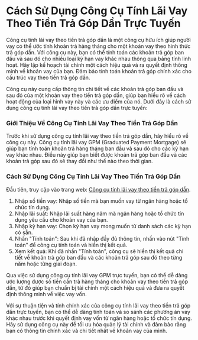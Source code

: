 Cách Sử Dụng Công Cụ Tính Lãi Vay Theo Tiền Trả Góp Dần Trực Tuyến
==================================================================

Công cụ tính lãi vay theo tiền trả góp dần là một công cụ hữu ích giúp người vay có thể ước tính khoản trả hàng tháng cho một khoản vay theo hình thức trả góp dần. Với công cụ này, bạn có thể tính toán các khoản trả góp ban đầu và sau đó cho nhiều loại kỳ hạn vay khác nhau thông qua bảng tính linh hoạt. Hãy lập kế hoạch tài chính một cách hiệu quả và ra quyết định thông minh về khoản vay của bạn. Đảm bảo tính toán khoản trả góp chính xác cho cấu trúc vay theo tiền trả góp dần.

Công cụ này cung cấp thông tin chi tiết về các khoản trả góp ban đầu và sau đó của một khoản vay theo tiền trả góp dần, giúp bạn hiểu rõ về cách hoạt động của loại hình vay này và các ưu điểm của nó. Dưới đây là cách sử dụng công cụ tính lãi vay theo tiền trả góp dần trực tuyến:

### Giới Thiệu Về Công Cụ Tính Lãi Vay Theo Tiền Trả Góp Dần

Trước khi sử dụng công cụ tính lãi vay theo tiền trả góp dần, hãy hiểu rõ về công cụ này. Công cụ tính lãi vay GPM (Graduated Payment Mortgage) sẽ giúp bạn tính toán khoản trả hàng tháng ban đầu và sau đó cho các kỳ hạn vay khác nhau. Điều này giúp bạn biết được khoản trả góp ban đầu và các khoản trả góp sau đó sẽ thay đổi như thế nào theo thời gian.

### Cách Sử Dụng Công Cụ Tính Lãi Vay Theo Tiền Trả Góp Dần

Đầu tiên, truy cập vào trang web: [Công cụ tính lãi vay theo tiền trả góp dần](https://www.onlinecalculatorsfree.com/vi/financial/graduated-payment-mortgage-calculator.html).

1. Nhập số tiền vay: Nhập số tiền mà bạn muốn vay từ ngân hàng hoặc tổ chức tín dụng.
2. Nhập lãi suất: Nhập lãi suất hàng năm mà ngân hàng hoặc tổ chức tín dụng yêu cầu cho khoản vay của bạn.
3. Nhập kỳ hạn vay: Chọn kỳ hạn vay mong muốn từ danh sách các kỳ hạn có sẵn.
4. Nhấn "Tính toán": Sau khi đã nhập đầy đủ thông tin, nhấn vào nút "Tính toán" để công cụ tính toán và hiển thị kết quả.
5. Xem kết quả: Khi đã nhấn "Tính toán", công cụ sẽ hiển thị kết quả chi tiết về khoản trả góp ban đầu và các khoản trả góp sau đó theo từng năm hoặc từng giai đoạn.

Qua việc sử dụng công cụ tính lãi vay GPM trực tuyến, bạn có thể dễ dàng ước lượng được số tiền cần trả hàng tháng cho khoản vay theo tiền trả góp dần, từ đó giúp bạn chuẩn bị tài chính một cách hiệu quả và đưa ra quyết định thông minh về việc vay vốn.

Với sự thuận tiện và tính chính xác của công cụ tính lãi vay theo tiền trả góp dần trực tuyến, bạn có thể dễ dàng tính toán và so sánh các phương án vay khác nhau trước khi quyết định vay vốn từ ngân hàng hoặc tổ chức tín dụng. Hãy sử dụng công cụ này để tối ưu hóa quản lý tài chính và đảm bảo rằng bạn có thông tin chính xác và chi tiết nhất về khoản vay của mình.